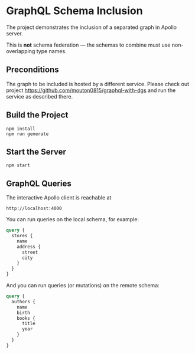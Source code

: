 # GraphQL Schema Inclusion
The project demonstrates the inclusion of a separated graph in Apollo server.

This is **not** schema federation — the schemas to combine must use non-overlapping type names.

## Preconditions
The graph to be included is hosted by a different service.
Please check out project https://github.com/mouton0815/graphql-with-dgs and run the service as described there.

## Build the Project
```shell
npm install
npm run generate
```

## Start the Server
```shell
npm start
```

## GraphQL Queries

The interactive Apollo client is reachable at
```
http://localhost:4000
```

You can run queries on the local schema, for example:
```graphql
query {
  stores {
    name
    address {
      street
      city
    }
  }
}
```
And you can run queries (or mutations) on the remote schema:
```graphql
query {
  authors {
    name
    birth
    books {
      title
      year  
    }
  }
}
```

